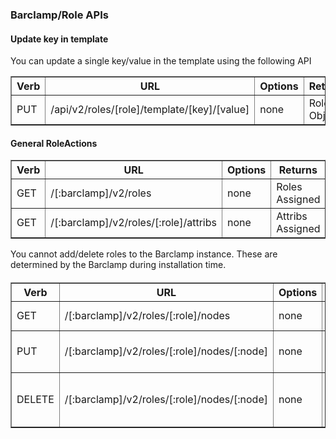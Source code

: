 ### Barclamp/Role APIs

#### Update key in template

You can update a single key/value in the template using the following API

<table border=1>
  <tr><th> Verb </th><th> URL                       </th><th> Options </th><th> Returns </th><th> Comments </th></tr>
  <tr><td> PUT  </td><td> /api/v2/roles/[role]/template/[key]/[value]</td><td> none   </td><td> Role Object </td><td> - </td></tr> 
</table>


#### General RoleActions

<table border=1>
  <tr><th> Verb </th><th> URL                       </th><th> Options </th><th> Returns </th><th> Comments </th></tr>
  <tr><td> GET  </td><td> /[:barclamp]/v2/roles     </td><td> none   </td><td> Roles Assigned </td><td> - </td></tr> 
  <tr><td> GET  </td><td> /[:barclamp]/v2/roles/[:role]/attribs  </td><td> none   </td><td> Attribs Assigned </td><td> - </td></tr> 
</table>

You cannot add/delete roles to the Barclamp instance.  These are determined by the Barclamp during installation time.

#### 

<table border=1>
  <tr><th> Verb </th><th> URL                       </th><th> Options </th><th> Returns </th><th> Comments </th></tr>
  <tr><td> GET  </td><td> /[:barclamp]/v2/roles/[:role]/nodes    </td><td> none   </td><td> Nodes Assigned </td><td> - </td></tr> 
  <tr><td> PUT  </td><td> /[:barclamp]/v2/roles/[:role]/nodes/[:node]   </td><td> none   </td><td> Add Node to Role </td><td> Proposed Instances Only </td></tr> 
  <tr><td> DELETE </td><td> /[:barclamp]/v2/roles/[:role]/nodes/[:node]  </td><td> none   </td><td> Remove Node from Role</td><td> Proposed Instances Only </td></tr> 
</table>

